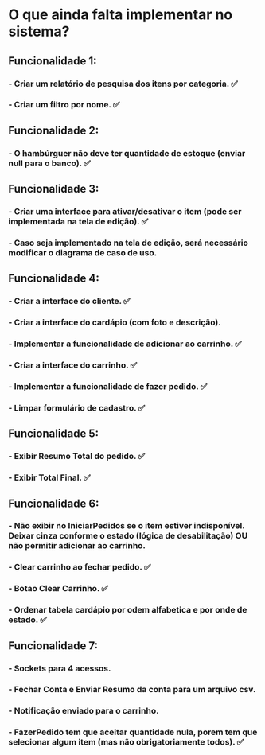 <h1>O que ainda falta implementar no sistema?</h1>

<h2>Funcionalidade 1:</h2>
<h3>- Criar um relatório de pesquisa dos itens por categoria. ✅</h3>
<h3>- Criar um filtro por nome. ✅</h3>

<h2>Funcionalidade 2:</h2>
<h3>- O hambúrguer não deve ter quantidade de estoque (enviar null para o banco). ✅</h3>

<h2>Funcionalidade 3:</h2>
<h3>- Criar uma interface para ativar/desativar o item (pode ser implementada na tela de edição). ✅</h3>
<h3>- Caso seja implementado na tela de edição, será necessário modificar o diagrama de caso de uso.</h3>

<h2>Funcionalidade 4:</h2>
<h3>- Criar a interface do cliente. ✅</h3>
<h3>- Criar a interface do cardápio (com foto e descrição).</h3>
<h3>- Implementar a funcionalidade de adicionar ao carrinho. ✅</h3>
<h3>- Criar a interface do carrinho. ✅</h3>
<h3>- Implementar a funcionalidade de fazer pedido. ✅</h3>
<h3>- Limpar formulário de cadastro. ✅ </h3>

<h2>Funcionalidade 5:</h2>
<h3>- Exibir Resumo Total do pedido. ✅</h3>
<h3>- Exibir Total Final. ✅</h3>

<h2>Funcionalidade 6:</h2>
<h3>- Não exibir no IniciarPedidos se o item estiver indisponível. Deixar cinza conforme o estado (lógica de desabilitação) OU
  não permitir adicionar ao carrinho.</h3>
<h3>- Clear carrinho ao fechar pedido. ✅</h3>
<h3>- Botao Clear Carrinho. ✅</h3>
<h3>- Ordenar tabela cardápio por odem alfabetica e por onde de estado. ✅</h3>

<h2>Funcionalidade 7:</h2>
<h3>- Sockets para 4 acessos.</h3>
<h3>- Fechar Conta e Enviar Resumo da conta para um arquivo csv.</h3>
<h3>- Notificação enviado para o carrinho. </h3>
<h3>- FazerPedido tem que aceitar quantidade nula, porem tem que selecionar algum item (mas não obrigatoriamente todos). ✅</h3>

